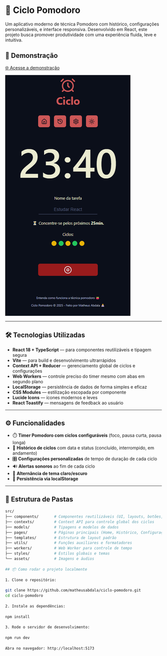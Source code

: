 # 🧠 Ciclo Pomodoro

Um aplicativo moderno de técnica Pomodoro com histórico, configurações
personalizáveis, e interface responsiva. Desenvolvido em React, este projeto
busca promover produtividade com uma experiência fluida, leve e intuitiva.

## 🚀 Demonstração

<a href="https://ciclo-pomodoro.vercel.app/" target="_blank">🌐 Acesse a
demonstração</a>

![Preview do App](./public/images/ciclo-pomodoro.jpg)

---

## 🛠️ Tecnologias Utilizadas

- **React 18 + TypeScript** — para componentes reutilizáveis e tipagem segura
- **Vite** — para build e desenvolvimento ultrarrápidos
- **Context API + Reducer** — gerenciamento global de ciclos e configurações
- **Web Workers** — controle preciso do timer mesmo com abas em segundo plano
- **LocalStorage** — persistência de dados de forma simples e eficaz
- **CSS Modules** — estilização escopada por componente
- **Lucide Icons** — ícones modernos e leves
- **React Toastify** — mensagens de feedback ao usuário

---

## ⚙️ Funcionalidades

- ⏱️ **Timer Pomodoro com ciclos configuráveis** (foco, pausa curta, pausa
  longa)
- 🔁 **Histórico de ciclos** com data e status (concluído, interrompido, em
  andamento)
- 🎛️ **Configurações personalizadas** de tempo de duração de cada ciclo
- 🔊 **Alertas sonoros** ao fim de cada ciclo
- 🌙 **Alternância de tema claro/escuro**
- 💾 **Persistência via localStorage**

---

## 🧩 Estrutura de Pastas

```bash
src/
├── components/       # Componentes reutilizáveis (UI, layouts, botões, inputs)
├── contexts/         # Context API para controle global dos ciclos
├── models/           # Tipagens e modelos de dados
├── pages/            # Páginas principais (Home, Histórico, Configurações)
├── templates/        # Estrutura de layout padrão
├── utils/            # Funções auxiliares e formatadores
├── workers/          # Web Worker para controle de tempo
├── styles/           # Estilos globais e temas
└── assets/           # Imagens e áudios

## 📦 Como rodar o projeto localmente

1. Clone o repositório:

git clone https://github.com/matheusabdala/ciclo-pomodoro.git
cd ciclo-pomodoro

2. Instale as dependências:

npm install

3. Rode o servidor de desenvolvimento:

npm run dev

Abra no navegador: http://localhost:5173
```
